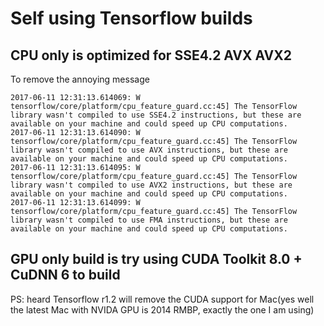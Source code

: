 # Self using Tensorflow builds

## CPU only is optimized for SSE4.2 AVX AVX2

To remove the annoying message
```
2017-06-11 12:31:13.614069: W tensorflow/core/platform/cpu_feature_guard.cc:45] The TensorFlow library wasn't compiled to use SSE4.2 instructions, but these are available on your machine and could speed up CPU computations.
2017-06-11 12:31:13.614090: W tensorflow/core/platform/cpu_feature_guard.cc:45] The TensorFlow library wasn't compiled to use AVX instructions, but these are available on your machine and could speed up CPU computations.
2017-06-11 12:31:13.614095: W tensorflow/core/platform/cpu_feature_guard.cc:45] The TensorFlow library wasn't compiled to use AVX2 instructions, but these are available on your machine and could speed up CPU computations.
2017-06-11 12:31:13.614099: W tensorflow/core/platform/cpu_feature_guard.cc:45] The TensorFlow library wasn't compiled to use FMA instructions, but these are available on your machine and could speed up CPU computations.
```
## GPU only build is try using CUDA Toolkit 8.0 + CuDNN 6 to build

PS: heard Tensorflow r1.2 will remove the CUDA support for Mac(yes well the latest Mac with NVIDA GPU is 2014 RMBP, exactly the one I am using)
